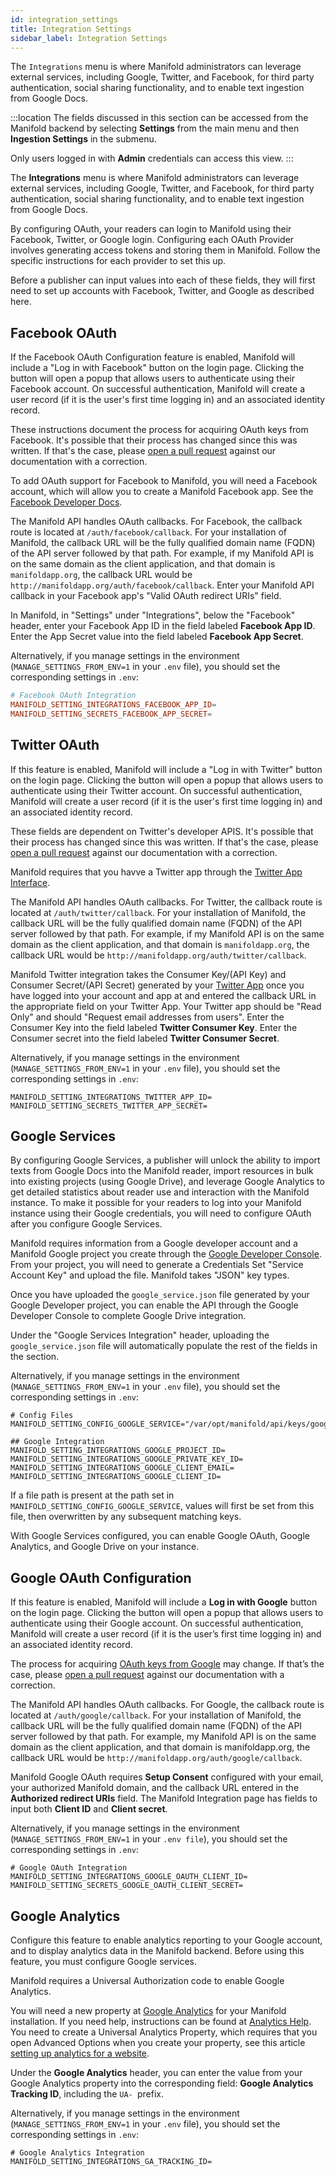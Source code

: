```yaml
---
id: integration_settings
title: Integration Settings
sidebar_label: Integration Settings
---
```

The `Integrations` menu is where Manifold administrators can leverage external services, including Google, Twitter, and Facebook, for third party authentication, social sharing functionality, and to enable text ingestion from Google Docs.

:::location
The fields discussed in this section can be accessed from the Manifold backend by selecting **Settings** from the main menu and then **Ingestion Settings** in the submenu.

Only users logged in with **Admin** credentials can access this view.
:::

The **Integrations** menu is where Manifold administrators can leverage external services, including Google, Twitter, and Facebook, for third party authentication, social sharing functionality, and to enable text ingestion from Google Docs.

By configuring OAuth, your readers can login to Manifold using their Facebook, Twitter, or Google login. Configuring each OAuth Provider involves generating access tokens and storing them in Manifold. Follow the specific instructions for each provider to set this up.

Before a publisher can input values into each of these fields, they will first need to set up accounts with Facebook, Twitter, and Google as described here.

## Facebook OAuth

If the Facebook OAuth Configuration feature is enabled, Manifold will include a "Log in with Facebook" button on the login page. Clicking the button will open a popup that allows users to authenticate using their Facebook account. On successful authentication, Manifold will create a user record (if it is the user's first time logging in) and an associated identity record.

These instructions document the process for acquiring OAuth keys from Facebook. It's possible that their process has changed since this was written. If that's the case, please [open a pull request](https://github.com/ManifoldScholar/manifold-docusaurus/pulls) against our documentation with a correction.

To add OAuth support for Facebook to Manifold, you will need a Facebook account, which will allow you to create a Manifold Facebook app. See the [Facebook Developer Docs](https://developers.facebook.com/docs/apps/register#developer-account).

The Manifold API handles OAuth callbacks. For Facebook, the callback route is located at `/auth/facebook/callback`. For your installation of Manifold, the callback URL will be the fully qualified domain name \(FQDN\) of the API server followed by that path. For example, if my Manifold API is on the same domain as the client application, and that domain is `manifoldapp.org`, the callback URL would be `http://manifoldapp.org/auth/facebook/callback`. Enter your Manifold API callback in your Facebook app's "Valid OAuth redirect URIs" field.

In Manifold, in "Settings" under "Integrations", below the "Facebook" header, enter your Facebook App ID in the field labeled **Facebook App ID**. Enter the App Secret value into the field labeled **Facebook App Secret**.


Alternatively, if you manage settings in the environment (`MANAGE_SETTINGS_FROM_ENV=1` in your `.env` file), you should set the corresponding settings in `.env`:

``` conf
# Facebook OAuth Integration
MANIFOLD_SETTING_INTEGRATIONS_FACEBOOK_APP_ID=
MANIFOLD_SETTING_SECRETS_FACEBOOK_APP_SECRET=
```

## Twitter OAuth

If this feature is enabled, Manifold will include a "Log in with Twitter" button on the login page. Clicking the button will open a popup that allows users to authenticate using their Twitter account. On successful authentication, Manifold will create a user record (if it is the user's first time logging in) and an associated identity record.

These fields are dependent on Twitter's developer APIS. It's possible that their process has changed since this was written. If that's the case, please [open a pull request](https://github.com/ManifoldScholar/manifold-docs/pulls) against our documentation with a correction.

Manifold requires that you havve a Twitter app through the [Twitter App Interface](https://apps.twitter.com).

The Manifold API handles OAuth callbacks. For Twitter, the callback route is located at `/auth/twitter/callback`. For your installation of Manifold, the callback URL will be the fully qualified domain name (FQDN) of the API server followed by that path. For example, if my Manifold API is on the same domain as the client application, and that domain is `manifoldapp.org`, the callback URL would be `http://manifoldapp.org/auth/twitter/callback`.


Manifold Twitter integration takes the Consumer Key/(API Key) and Consumer Secret/(API Secret) generated by your [Twitter App](https://apps.twitter.com) once you have logged into your account and app at and entered the callback URL in the appropriate field on your Twitter App. Your Twitter app should be "Read Only" and should "Request email addresses from users". Enter the Consumer Key into the field labeled **Twitter Consumer Key**. Enter the Consumer secret into the field labeled **Twitter Consumer Secret**.

Alternatively, if you manage settings in the environment (`MANAGE_SETTINGS_FROM_ENV=1` in your `.env` file), you should set the corresponding settings in `.env`:

```
MANIFOLD_SETTING_INTEGRATIONS_TWITTER_APP_ID=
MANIFOLD_SETTING_SECRETS_TWITTER_APP_SECRET=
```

## Google Services

By configuring Google Services, a publisher will unlock the ability to import texts from Google Docs into the Manifold reader, import resources in bulk into existing projects (using Google Drive), and leverage Google Analytics to get detailed statistics about reader use and interaction with the Manifold instance. To make it possible for your readers to log into your Manifold instance using their Google credentials, you will need to configure OAuth after you configure Google Services.

Manifold requires information from a Google developer account and a Manifold Google project you create through the [Google Developer Console](https://console.developers.google.com/). From your project, you will need to generate a Credentials Set "Service Account Key" and upload the file. Manifold takes "JSON" key types.

Once you have uploaded the `google_service.json` file generated by your Google Developer project, you can enable the API through the Google Developer Console to complete Google Drive integration.

Under the "Google Services Integration" header, uploading the `google_service.json` file will automatically populate the rest of the fields in the section.

Alternatively, if you manage settings in the environment \(`MANAGE_SETTINGS_FROM_ENV=1` in your `.env` file\), you should set the corresponding settings in `.env`:

```
# Config Files
MANIFOLD_SETTING_CONFIG_GOOGLE_SERVICE="/var/opt/manifold/api/keys/google_service.json"

## Google Integration
MANIFOLD_SETTING_INTEGRATIONS_GOOGLE_PROJECT_ID=
MANIFOLD_SETTING_INTEGRATIONS_GOOGLE_PRIVATE_KEY_ID=
MANIFOLD_SETTING_INTEGRATIONS_GOOGLE_CLIENT_EMAIL=
MANIFOLD_SETTING_INTEGRATIONS_GOOGLE_CLIENT_ID=
```

If a file path is present at the path set in `MANIFOLD_SETTING_CONFIG_GOOGLE_SERVICE`, values will first be set from this file, then overwritten by any subsequent matching keys.

With Google Services configured, you can enable Google OAuth, Google Analytics, and Google Drive on your instance.


## Google OAuth Configuration


If this feature is enabled, Manifold will include a **Log in with Google** button on the login page. Clicking the button will open a popup that allows users to authenticate using their Google account. On successful authentication, Manifold will create a user record (if it is the user’s first time logging in) and an associated identity record.

The process for acquiring [OAuth keys from Google](https://developers.google.com/identity/protocols/oauth2) may change. If that’s the case, please [open a pull request](https://github.com/ManifoldScholar/manifold-docusaurus/pulls) against our documentation with a correction.

The Manifold API handles OAuth callbacks. For Google, the callback route is located at `/auth/google/callback`. For your installation of Manifold, the callback URL will be the fully qualified domain name (FQDN) of the API server followed by that path. For example, my Manifold API is on the same domain as the client application, and that domain is manifoldapp.org, the callback URL would be `http://manifoldapp.org/auth/google/callback`.

Manifold Google OAuth requires **Setup Consent** configured with your email, your authorized Manifold domain, and the callback URL entered in the **Authorized redirect URIs** field. The Manifold Integration page has fields to input both **Client ID** and **Client secret**.

Alternatively, if you manage settings in the environment (`MANAGE_SETTINGS_FROM_ENV=1` in your `.env file`), you should set the corresponding settings in `.env`:

```
# Google OAuth Integration
MANIFOLD_SETTING_INTEGRATIONS_GOOGLE_OAUTH_CLIENT_ID=
MANIFOLD_SETTING_SECRETS_GOOGLE_OAUTH_CLIENT_SECRET=
```
## Google Analytics

Configure this feature to enable analytics reporting to your Google account, and to display analytics data in the Manifold backend. Before using this feature, you must configure Google services.

Manifold requires a Universal Authorization code to enable Google Analytics.

You will need a new property at [Google Analytics](https://analytics.google.com) for your Manifold installation. If you need help, instructions can be found at [Analytics Help](https://support.google.com/analytics/answer/1008015?hl=en). You need to create a Universal Analytics Property, which requires that you open Advanced Options when you create your property, see this article [setting up analytics for a website](https://support.google.com/analytics/answer/10269537#zippy=%2Cadd-the-global-site-tag-directly-to-your-web-pages%2Cadd-the-global-site-tag-to-a-website-builder-or-cms-hosted-website-for-example-wordpress-shopify-etc).

Under the **Google Analytics** header, you can enter the value from your Google Analytics property into the corresponding field: **Google Analytics Tracking ID**, including the `UA- `prefix.

Alternatively, if you manage settings in the environment (`MANAGE_SETTINGS_FROM_ENV=1` in your `.env` file), you should set the corresponding settings in `.env`:

```
# Google Analytics Integration
MANIFOLD_SETTING_INTEGRATIONS_GA_TRACKING_ID=
```
